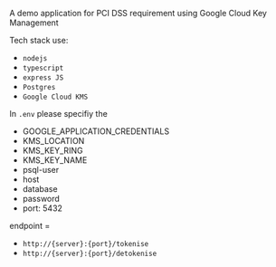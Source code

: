 A demo application for PCI DSS requirement using Google Cloud Key Management 

Tech stack use:
- `nodejs`
- `typescript`
- `express JS`
- `Postgres`
- `Google Cloud KMS`

In `.env` please specifiy the 
- GOOGLE_APPLICATION_CREDENTIALS
- KMS_LOCATION
- KMS_KEY_RING
- KMS_KEY_NAME
- psql-user
- host
- database
- password
- port: 5432

endpoint = 
- `http://{server}:{port}/tokenise`
- `http://{server}:{port}/detokenise`
